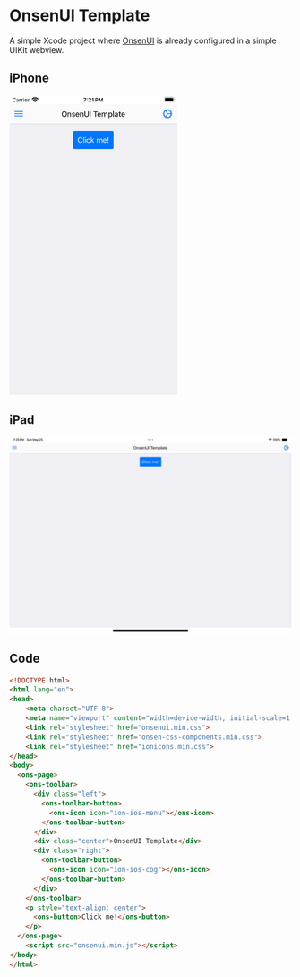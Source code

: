 # OnsenUI Template

A simple Xcode project where [OnsenUI](https://onsen.io) is already configured in a simple UIKit webview.

## iPhone 
<img src="Images/iPhone.png" alt="iPhone Image" width="300">


## iPad
<img src="Images/iPad.png" alt="iPad Image" width="auto">

## Code

```html
<!DOCTYPE html>
<html lang="en">
<head>
    <meta charset="UTF-8">
    <meta name="viewport" content="width=device-width, initial-scale=1.0, maximum-scale=1.0, user-scalable=no, viewport-fit=cover'">
    <link rel="stylesheet" href="onsenui.min.css">
    <link rel="stylesheet" href="onsen-css-components.min.css">
    <link rel="stylesheet" href="ionicons.min.css">
</head>
<body>
  <ons-page>
    <ons-toolbar>
      <div class="left">
        <ons-toolbar-button>
          <ons-icon icon="ion-ios-menu"></ons-icon>
        </ons-toolbar-button>
      </div>
      <div class="center">OnsenUI Template</div>
      <div class="right">
        <ons-toolbar-button>
          <ons-icon icon="ion-ios-cog"></ons-icon>
        </ons-toolbar-button>
      </div>
    </ons-toolbar>
    <p style="text-align: center">
      <ons-button>Click me!</ons-button>
    </p>
  </ons-page>
    <script src="onsenui.min.js"></script>
</body>
</html> 
```